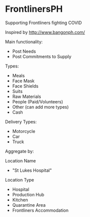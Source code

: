 # FrontlinersPH
Supporting Frontliners fighting COVID


Inspired by http://www.bangonph.com/


Main functionality:

- Post Needs
- Post Commitments to Supply


Types:
- Meals
- Face Mask
- Face Shields
- Suits
- Raw Materials
- People (Paid/Volunteers)
- Other (can add more types)
- Cash


Delivery Types:
- Motorcycle
- Car
- Truck


Aggregate by:

Location Name
- "St Lukes Hospital"


Location Type
- Hospital
- Production Hub
- Kitchen
- Quarantine Area
- Frontliners Accommodation

